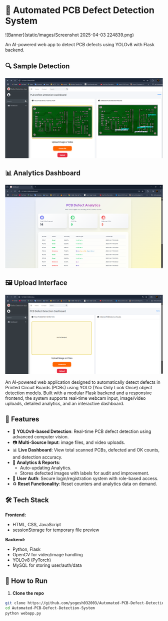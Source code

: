 # 🧠 Automated PCB Defect Detection System


![Banner](static/images/Screenshot 2025-04-03 224839.png)

An AI-powered web app to detect PCB defects using YOLOv8 with Flask backend.

## 🔍 Sample Detection
![Detection](static/images/result.png)

## 📊 Analytics Dashboard
![Dashboard](static/images/analytics.png)

## 🖼️ Upload Interface
![Upload](static/images/dashboard.png)

An AI-powered web application designed to automatically detect defects in Printed Circuit Boards (PCBs) using YOLO (You Only Look Once) object detection models. Built with a modular Flask backend and a responsive frontend, the system supports real-time webcam input, image/video uploads, detailed analytics, and an interactive dashboard.

## 🚀 Features

- 🧠 **YOLOv9-based Detection**: Real-time PCB defect detection using advanced computer vision.
- 📷 **Multi-Source Input**: image files, and video uploads.
- 📊 **Live Dashboard**: View total scanned PCBs, defected and OK counts, and detection accuracy.
- 📝 **Analytics & Reports**:
  - Auto-updating Analytics.
  - Stores defected images with labels for audit and improvement.
- 👤 **User Auth**: Secure login/registration system with role-based access.
- ♻️ **Reset Functionality**: Reset counters and analytics data on demand.

## 🛠️ Tech Stack

**Frontend:**
- HTML, CSS, JavaScript
- sessionStorage for temporary file preview

**Backend:**
- Python, Flask
- OpenCV for video/image handling
- YOLOv8 (PyTorch)
- MySQL for storing user/auth/data


## 🧪 How to Run

1. **Clone the repo**
```bash
git clone https://github.com/yogesh032003/Automated-PCB-Defect-Detection-System.git
cd Automated-PCB-Defect-Detection-System
python webapp.py

